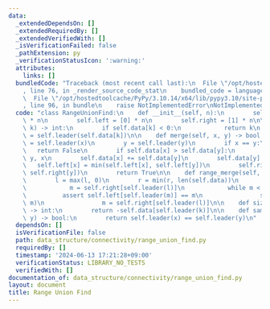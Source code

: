```yaml
---
data:
  _extendedDependsOn: []
  _extendedRequiredBy: []
  _extendedVerifiedWith: []
  _isVerificationFailed: false
  _pathExtension: py
  _verificationStatusIcon: ':warning:'
  attributes:
    links: []
  bundledCode: "Traceback (most recent call last):\n  File \"/opt/hostedtoolcache/PyPy/3.10.14/x64/lib/pypy3.10/site-packages/onlinejudge_verify/documentation/build.py\"\
    , line 76, in _render_source_code_stat\n    bundled_code = language.bundle(\n\
    \  File \"/opt/hostedtoolcache/PyPy/3.10.14/x64/lib/pypy3.10/site-packages/onlinejudge_verify/languages/python.py\"\
    , line 96, in bundle\n    raise NotImplementedError\nNotImplementedError\n"
  code: "class RangeUnionFind:\n    def __init__(self, n):\n        self.data = [-1]\
    \ * n\n        self.left = [0] * n\n        self.right = [1] * n\n\n    def leader(self,\
    \ k) -> int:\n        if self.data[k] < 0:\n            return k\n        self.data[k]\
    \ = self.leader(self.data[k])\n\n    def merge(self, x, y) -> bool:\n        x\
    \ = self.leader(x)\n        y = self.leader(y)\n        if x == y:\n         \
    \   return False\n        if self.data[x] > self.data[y]:\n            x, y =\
    \ y, x\n        self.data[x] += self.data[y]\n        self.data[y] = x\n     \
    \   self.left[x] = min(self.left[x], self.left[y])\n        self.right[x] = max(self.right[x],\
    \ self.right[y])\n        return True\n\n    def range_merge(self, l, r) -> None:\n\
    \        l = max(l, 0)\n        r = min(r, len(self.data))\n        if l < r:\n\
    \            m = self.right[self.leader(l)]\n            while m < r:\n      \
    \          assert self.left[self.leader(m)] == m\n                self.merge(l,\
    \ m)\n                m = self.right[self.leader(l)]\n\n    def size(self, k)\
    \ -> int:\n        return -self.data[self.leader(k)]\n\n    def same(self, x,\
    \ y) -> bool:\n        return self.leader(x) == self.leader(y)\n"
  dependsOn: []
  isVerificationFile: false
  path: data_structure/connectivity/range_union_find.py
  requiredBy: []
  timestamp: '2024-06-13 17:21:28+09:00'
  verificationStatus: LIBRARY_NO_TESTS
  verifiedWith: []
documentation_of: data_structure/connectivity/range_union_find.py
layout: document
title: Range Union Find
---
```

